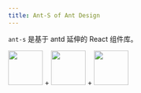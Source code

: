 ```yaml
---
title: Ant-S of Ant Design
---
```


`ant-s` 是基于 antd 延伸的 React 组件库。

<Intro>
  <div className="flex items-center">
    <img width="70" className="md:w-10" src="/favicon.ico" />
    <span className="ml-2 mr-2 text-3xl text-gray-500">+</span>
    <img
      width="70"
      src="https://gw.alipayobjects.com/zos/rmsportal/KDpgvguMpGfqaHPjicRK.svg"
    />
    <span className="ml-2 mr-2 text-3xl text-gray-500">+</span>
    <img
      width="70"
      src="https://gw.alipayobjects.com/zos/antfincdn/aPkFc8Sj7n/method-draw-image.svg"
    />
  </div>
</Intro>
